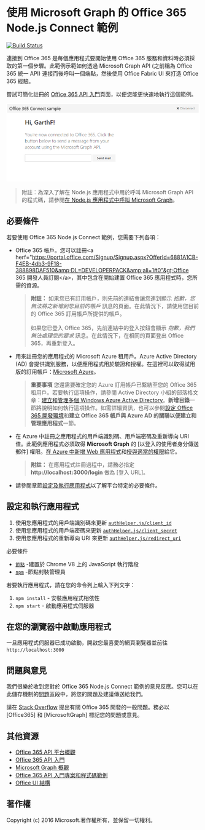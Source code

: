 # 使用 Microsoft Graph 的 Office 365 Node.js Connect 範例
[![Build Status](https://travis-ci.org/OfficeDev/O365-Nodejs-Microsoft-Graph-Connect.svg?branch=master)](https://travis-ci.org/OfficeDev/O365-Nodejs-Microsoft-Graph-Connect)

連接到 Office 365 是每個應用程式要開始使用 Office 365 服務和資料時必須採取的第一個步驟。此範例示範如何透過 Microsoft Graph API (之前稱為 Office 365 統一 API) 連接而後呼叫一個端點，然後使用 Office Fabric UI 來打造 Office 365 經驗。

嘗試可簡化註冊的 [Office 365 API 入門](http://dev.office.com/getting-started/office365apis?platform=option-node#setup)頁面，以便您能更快速地執行這個範例。

![Office 365 Node.js Connect 範例螢幕擷取畫面](../readme-imgs/screenshot.PNG)
> 附註：為深入了解在 Node.js 應用程式中用於呼叫 Microsoft Graph API 的程式碼，請參閱[在 Node.js 應用程式中呼叫 Microsoft Graph](https://graph.microsoft.io/docs/platform/nodejs)。

## 必要條件

若要使用 Office 365 Node.js Connect 範例，您需要下列各項：
* Office 365 帳戶。您可以註冊&lt;a herf="https://portal.office.com/Signup/Signup.aspx?OfferId=6881A1CB-F4EB-4db3-9F18-388898DAF510&amp;DL=DEVELOPERPACK&amp;ali=1#0"&gt;Office 365 開發人員訂閱&lt;/a&gt;，其中包含在開始建置 Office 365 應用程式時，您所需的資源。

     > **附註：**
     如果您已有訂用帳戶，則先前的連結會讓您連到顯示 *抱歉，您無法將之新增到您目前的帳戶* 訊息的頁面。在此情況下，請使用您目前的 Office 365 訂用帳戶所提供的帳戶。<br /><br />
     如果您已登入 Office 365，先前連結中的登入按鈕會顯示 *抱歉，我們無法處理您的要求* 訊息。在此情況下，在相同的頁面登出 Office 365，再重新登入。
* 用來註冊您的應用程式的 Microsoft Azure 租用戶。Azure Active Directory (AD) 會提供識別服務，以便應用程式用於驗證和授權。在這裡可以取得試用版的訂用帳戶：[Microsoft Azure](https://account.windowsazure.com/SignUp)。

     > **重要事項**
     您還需要確定您的 Azure 訂用帳戶已繫結至您的 Office 365 租用戶。若要執行這項操作，請參閱 Active Directory 小組的部落格文章：[建立和管理多個 Windows Azure Active Directory](http://blogs.technet.com/b/ad/archive/2013/11/08/creating-and-managing-multiple-windows-azure-active-directories.aspx)。**新增目錄**一節將說明如何執行這項操作。如需詳細資訊，也可以參閱[設定 Office 365 開發環境](https://msdn.microsoft.com/office/office365/howto/setup-development-environment#bk_CreateAzureSubscription)和**建立 Office 365 帳戶與 Azure AD 的關聯以便建立和管理應用程式**一節。
* 在 Azure 中註冊之應用程式的用戶端識別碼、用戶端密碼及重新導向 URI 值。此範例應用程式必須取得 **Microsoft Graph** 的 [以登入的使用者身分傳送郵件]<e /> 權限。[在 Azure 中新增 Web 應用程式](https://msdn.microsoft.com/office/office365/HowTo/add-common-consent-manually#bk_RegisterWebApp)和[授與適當的權限](https://github.com/OfficeDev/O365-Nodejs-Microsoft-Graph-Connect/wiki/Grant-permissions-to-the-Connect-application-in-Azure)給它。

     > **附註：**
     在應用程式註冊過程中，請務必指定 **http://localhost:3000/login** 做為 [登入 URL]<e />。
     
* 請參閱章節[設定及執行應用程式](#configure-and-run-the-app)以了解平台特定的必要條件。

## 設定和執行應用程式

1. 使用您應用程式的用戶端識別碼來更新 [```authHelper.js/client_id```](authHelper.js#L7)
2. 使用您應用程式的用戶端密碼來更新 [```authHelper.js/client_secret```](authHelper.js#L8)
3. 使用您應用程式的重新導向 URI 來更新 [```authHelper.js/redirect_uri```](authHelper.js#L9)

必要條件
* [```節點```](https://nodejs.org/en/) -建置於 Chrome V8 上的 JavaScript 執行階段
* [```npm```](https://docs.npmjs.com/getting-started/installing-node) -節點封裝管理員

若要執行應用程式，請在您的命令列上輸入下列文字：

1. ```npm install``` - 安裝應用程式相依性
2. ```npm start``` - 啟動應用程式伺服器


## 在您的瀏覽器中啟動應用程式
一旦應用程式伺服器已成功啟動，開啟您最喜愛的網頁瀏覽器並前往 ```http://localhost:3000```

## 問題與意見

我們很樂於收到您對於 Office 365 Node.js Connect 範例的意見反應。您可以在此儲存機制的[問題](https://github.com/OfficeDev/O365-Nodejs-Microsoft-Graph-Connect/issues)區段中，將您的問題及建議傳送給我們。

請在 [Stack Overflow](http://stackoverflow.com/questions/tagged/Office365+MicrosoftGraph) 提出有關 Office 365 開發的一般問題。務必以 [Office365] 和 [MicrosoftGraph] 標記您的問題或意見。
  
## 其他資源

* [Office 365 API 平台概觀](https://msdn.microsoft.com/office/office365/howto/platform-development-overview)
* [Office 365 API 入門](http://dev.office.com/getting-started/office365apis)
* [Microsoft Graph 概觀](http://graph.microsoft.io)
* [Office 365 API 入門專案和程式碼範例](https://msdn.microsoft.com/office/office365/howto/starter-projects-and-code-samples)
* [Office UI 結構](https://github.com/OfficeDev/Office-UI-Fabric)

## 著作權
Copyright (c) 2016 Microsoft.著作權所有，並保留一切權利。


